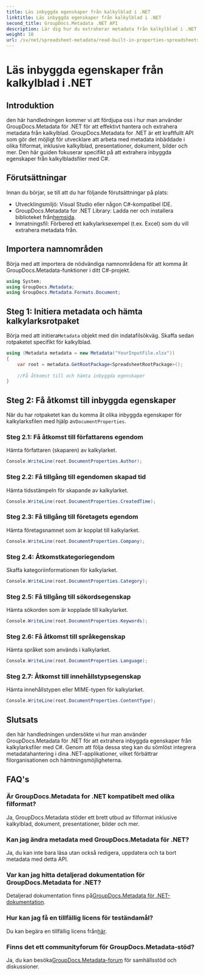 ```yaml
---
title: Läs inbyggda egenskaper från kalkylblad i .NET
linktitle: Läs inbyggda egenskaper från kalkylblad i .NET
second_title: GroupDocs.Metadata .NET API
description: Lär dig hur du extraherar metadata från kalkylblad i .NET med hjälp av GroupDocs.Metadata, vilket förbättrar dokumenthantering och organisation i dina applikationer.
weight: 10
url: /sv/net/spreadsheet-metadata/read-built-in-properties-spreadsheets/
---
```


# Läs inbyggda egenskaper från kalkylblad i .NET

## Introduktion
den här handledningen kommer vi att fördjupa oss i hur man använder GroupDocs.Metadata för .NET för att effektivt hantera och extrahera metadata från kalkylblad. GroupDocs.Metadata for .NET är ett kraftfullt API som gör det möjligt för utvecklare att arbeta med metadata inbäddade i olika filformat, inklusive kalkylblad, presentationer, dokument, bilder och mer. Den här guiden fokuserar specifikt på att extrahera inbyggda egenskaper från kalkylbladsfiler med C#.
## Förutsättningar
Innan du börjar, se till att du har följande förutsättningar på plats:
- Utvecklingsmiljö: Visual Studio eller någon C#-kompatibel IDE.
-  GroupDocs.Metadata for .NET Library: Ladda ner och installera biblioteket från[hemsida](https://releases.groupdocs.com/metadata/net/).
- Inmatningsfil: Förbered ett kalkylarksexempel (t.ex. Excel) som du vill extrahera metadata från.

## Importera namnområden
Börja med att importera de nödvändiga namnområdena för att komma åt GroupDocs.Metadata-funktioner i ditt C#-projekt.
```csharp
using System;
using GroupDocs.Metadata;
using GroupDocs.Metadata.Formats.Document;
```
## Steg 1: Initiera metadata och hämta kalkylarksrotpaket
 Börja med att initiera`Metadata` objekt med din indatafilsökväg. Skaffa sedan rotpaketet specifikt för kalkylblad.
```csharp
using (Metadata metadata = new Metadata("YourInputFile.xlsx"))
{
    var root = metadata.GetRootPackage<SpreadsheetRootPackage>();
    
    //Få åtkomst till och hämta inbyggda egenskaper
}
```
## Steg 2: Få åtkomst till inbyggda egenskaper
 När du har rotpaketet kan du komma åt olika inbyggda egenskaper för kalkylarksfilen med hjälp av`DocumentProperties`.
### Steg 2.1: Få åtkomst till författarens egendom
Hämta författaren (skaparen) av kalkylarket.
```csharp
Console.WriteLine(root.DocumentProperties.Author);
```
### Steg 2.2: Få tillgång till egendomen skapad tid
Hämta tidsstämpeln för skapande av kalkylarket.
```csharp
Console.WriteLine(root.DocumentProperties.CreatedTime);
```
### Steg 2.3: Få tillgång till företagets egendom
Hämta företagsnamnet som är kopplat till kalkylarket.
```csharp
Console.WriteLine(root.DocumentProperties.Company);
```
### Steg 2.4: Åtkomstkategoriegendom
Skaffa kategoriinformationen för kalkylarket.
```csharp
Console.WriteLine(root.DocumentProperties.Category);
```
### Steg 2.5: Få tillgång till sökordsegenskap
Hämta sökorden som är kopplade till kalkylarket.
```csharp
Console.WriteLine(root.DocumentProperties.Keywords);
```
### Steg 2.6: Få åtkomst till språkegenskap
Hämta språket som används i kalkylarket.
```csharp
Console.WriteLine(root.DocumentProperties.Language);
```
### Steg 2.7: Åtkomst till innehållstypsegenskap
Hämta innehållstypen eller MIME-typen för kalkylarket.
```csharp
Console.WriteLine(root.DocumentProperties.ContentType);
```

## Slutsats
den här handledningen undersökte vi hur man använder GroupDocs.Metadata för .NET för att extrahera inbyggda egenskaper från kalkylarksfiler med C#. Genom att följa dessa steg kan du sömlöst integrera metadatahantering i dina .NET-applikationer, vilket förbättrar filorganisationen och hämtningsmöjligheterna.

## FAQ's
### Är GroupDocs.Metadata for .NET kompatibelt med olika filformat?
Ja, GroupDocs.Metadata stöder ett brett utbud av filformat inklusive kalkylblad, dokument, presentationer, bilder och mer.
### Kan jag ändra metadata med GroupDocs.Metadata för .NET?
Ja, du kan inte bara läsa utan också redigera, uppdatera och ta bort metadata med detta API.
### Var kan jag hitta detaljerad dokumentation för GroupDocs.Metadata for .NET?
 Detaljerad dokumentation finns på[GroupDocs.Metadata för .NET-dokumentation](https://tutorials.groupdocs.com/metadata/net/).
### Hur kan jag få en tillfällig licens för teständamål?
 Du kan begära en tillfällig licens från[här](https://purchase.groupdocs.com/temporary-license/).
### Finns det ett communityforum för GroupDocs.Metadata-stöd?
 Ja, du kan besöka[GroupDocs.Metadata-forum](https://forum.groupdocs.com/c/metadata/14) för samhällsstöd och diskussioner.